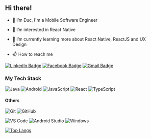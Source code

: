 
## Hi there!
- 👋 I’m Duc, I'm a Mobile Software Engineer 
- 👀 I’m interested in React Native
- 🌱 I’m currently learning more about React Native, ReactJS and UX Design

- 📫 How to reach me
  

[![LinkedIn Badge](https://img.shields.io/badge/-murkrow92-green?style=flat-square&logo=linkedin&logoColor=white&link=https://www.linkedin.com/in/duc-trung-635aa178)](https://www.linkedin.com/in/duc-trung-635aa178)
[![Facebook Badge](https://img.shields.io/badge/-DucTrung-blue?style=flat-square&logo=facebook&logoColor=white&link=https://www.facebook.com/profile.php?id=100005391497582)](https://www.facebook.com/profile.php?id=100005391497582)
[![Gmail Badge](https://img.shields.io/badge/-ducdt1992@gmail.com-c14438?style=flat-square&logo=Gmail&logoColor=white&link=mailto:lamnn.dev@gmail.com)](mailto:ducdt1992@gmail.com)

### My Tech Stack

![Java](http://img.shields.io/badge/-Java-007396?style=flat-square&logo=java&logoColor=ffffff)
![Android](http://img.shields.io/badge/-Android-3DDC84?style=flat-square&logo=android&logoColor=ffffff)
![JavaScript](https://img.shields.io/badge/-JavaScript-%23F7DF1C?style=flat-square&logo=javascript&logoColor=000000&labelColor=%23F7DF1C&color=%23FFCE5A)
![React](https://img.shields.io/badge/-React-%23282C34?style=flat-square&logo=react)
![TypeScript](https://img.shields.io/badge/-TypeScript-007ACC?style=flat-square&logo=typescript)

#### Others
![Git](https://img.shields.io/badge/-Git-%23F05032?style=flat-square&logo=git&logoColor=%23ffffff)
![GitHub](https://img.shields.io/badge/-GitHub-181717?style=flat-square&logo=github)

![VS Code](http://img.shields.io/badge/-VS%20Code-007ACC?style=flat-square&logo=visual-studio-code&logoColor=ffffff)
![Android Studio](http://img.shields.io/badge/-Android%20Studio-3DDC84?style=flat-square&logo=android-studio&logoColor=ffffff)
![Windows](http://img.shields.io/badge/-Windows-0078D6?style=flat-square&logo=windows&logoColor=ffffff)

[![Top Langs](https://github-readme-stats.vercel.app/api/top-langs/?username=murkrow92&layout=compact)](https://github.com/anuraghazra/github-readme-stats)

<!---
junitvn/junitvn is a ✨ special ✨ repository because its `README.md` (this file) appears on your GitHub profile.
You can click the Preview link to take a look at your changes.
--->
